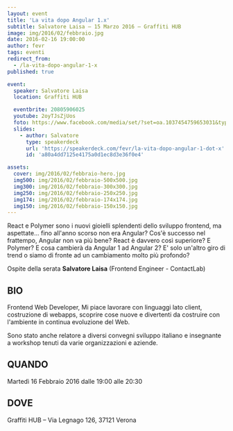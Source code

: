 ```yaml
---
layout: event
title: 'La vita dopo Angular 1.x'
subtitle: Salvatore Laisa – 15 Marzo 2016 – Graffiti HUB
image: img/2016/02/febbraio.jpg
date: 2016-02-16 19:00:00
author: fevr
tags: eventi
redirect_from:
  - /la-vita-dopo-angular-1-x
published: true

event:
  speaker: Salvatore Laisa
  location: Graffiti HUB

  eventbrite: 20805906025
  youtube: 2oyTJsZjUos
  foto: https://www.facebook.com/media/set/?set=oa.1037454759653031&type=3
  slides:
    - author: Salvatore
      type: speakerdeck
      url: 'https://speakerdeck.com/fevr/la-vita-dopo-angular-1-dot-x'
      id: 'a80a4dd7125e4175a0d1ec8d3e36f0e4'

assets:
  cover: img/2016/02/febbraio-hero.jpg
  img500: img/2016/02/febbraio-500x500.jpg
  img300: img/2016/02/febbraio-300x300.jpg
  img250: img/2016/02/febbraio-250x250.jpg
  img174: img/2016/02/febbraio-174x174.jpg
  img150: img/2016/02/febbraio-150x150.jpg
---
```


React e Polymer sono i nuovi gioielli splendenti dello sviluppo frontend, ma aspettate...
fino all'anno scorso non era Angular? Cos'è successo nel frattempo, Angular non va più bene?
React è davvero così superiore? E Polymer? E cosa cambierà da Angular 1 ad Angular 2?
E' solo un'altro giro di trend o siamo di fronte ad un cambiamento molto più profondo?

Ospite della serata **Salvatore Laisa** (Frontend Engineer - ContactLab)

## BIO

Frontend Web Developer, Mi piace lavorare con linguaggi lato client, costruzione di webapps,
scoprire cose nuove e divertenti da costruire con l'ambiente in continua evoluzione del Web.

Sono stato anche relatore a diversi convegni sviluppo italiano e
insegnante a workshop tenuti da varie organizzazioni e aziende.

## QUANDO

Martedì 16 Febbraio 2016 dalle 19:00 alle 20:30

## DOVE

Graffiti HUB – Via Legnago 126, 37121 Verona
